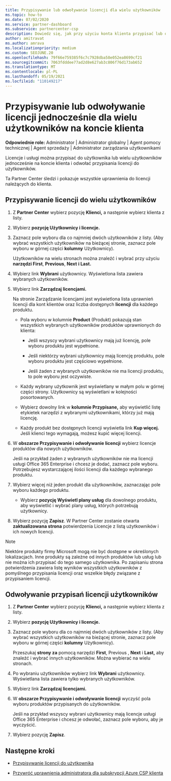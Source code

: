```yaml
---
title: Przypisywanie lub odwoływanie licencji dla wielu użytkowników
ms.topic: how-to
ms.date: 07/02/2020
ms.service: partner-dashboard
ms.subservice: partnercenter-csp
description: Dowiedz się, jak przy użyciu konta klienta przypisać lub odwołać licencje i usługi do jednego użytkownika lub wielu użytkowników jednocześnie.
author: amitravat
ms.author: amrava
ms.localizationpriority: medium
ms.custom: SEOJUNE.20
ms.openlocfilehash: 79f66e759385f6c7c7928dba58e052ea8699cf21
ms.sourcegitcommit: 7063fdddee77ad2d8e627ab3c806f76d173ab652
ms.translationtype: MT
ms.contentlocale: pl-PL
ms.lasthandoff: 05/19/2021
ms.locfileid: "110149217"
---
```

# <a name="assign-or-revoke-licenses-at-the-same-time-to-multiple-users-in-a-customer-account"></a>Przypisywanie lub odwoływanie licencji jednocześnie dla wielu użytkowników na koncie klienta

**Odpowiednie role:** Administrator | Administrator globalny | Agent pomocy technicznej | Agent sprzedaży | Administrator zarządzania użytkownikami

Licencje i usługi można przypisać do użytkownika lub wielu użytkowników jednocześnie na koncie klienta i odwołać przypisania licencji do użytkowników.

Ta Partner Center śledzi i pokazuje wszystkie uprawnienia do licencji należących do klienta.

## <a name="assign-licenses-to-multiple-users"></a>Przypisywanie licencji do wielu użytkowników

1. Z **Partner Center** wybierz pozycję **Klienci,** a następnie wybierz klienta z listy.

2. Wybierz **pozycję Użytkownicy i licencje.**

3. Zaznacz pole wyboru dla co najmniej dwóch użytkowników z listy. (Aby wybrać wszystkich użytkowników na bieżącej stronie, zaznacz pole wyboru w górnej części **kolumny** Użytkownicy).

    Użytkowników na wielu stronach można znaleźć i wybrać przy użyciu **narzędzi First**, **Previous**, **Next** **i Last.**

4. Wybierz link **Wybrani** użytkownicy. Wyświetlona lista zawiera wybranych użytkowników.

5. Wybierz link **Zarządzaj licencjami.**

    Na stronie Zarządzanie licencjami jest wyświetlona lista uprawnień licencji dla kont klientów oraz liczba dostępnych **licencji** dla każdego produktu.

    - Pola wyboru w kolumnie **Product** (Produkt) pokazują stan wszystkich wybranych użytkowników produktów uprawnionych do klienta:

       - Jeśli wszyscy wybrani użytkownicy mają już licencję, pole wyboru produktu jest wypełnione.

       - Jeśli niektórzy wybrani użytkownicy mają licencję produktu, pole wyboru produktu jest częściowo wypełnione.

       - Jeśli żaden z wybranych użytkowników nie ma licencji produktu, to pole wyboru jest oczywiste.

    - Każdy wybrany użytkownik jest wyświetlany w małym polu w górnej części strony. Użytkownicy są wyświetlani w kolejności posortowanych.

    - Wybierz dowolny link w **kolumnie Przypisane,** aby wyświetlić listę etykietek narzędzi z wybranymi użytkownikami, którzy już mają licencję.

    - Każdy produkt bez dostępnych licencji wyświetla link **Kup więcej.** Jeśli klienci tego wymagają, możesz kupić więcej licencji.

6. W **obszarze Przypisywanie i odwoływanie licencji** wybierz licencje produktów dla nowych użytkowników. 

   Jeśli na przykład żaden z wybranych użytkowników nie ma licencji usługi Office 365 Enterprise i chcesz je dodać, zaznacz pole wyboru. Potrzebujesz wystarczającej ilości licencji dla każdego wybranego produktu.

7. Wybierz więcej niż jeden produkt dla użytkowników, zaznaczając pole wyboru każdego produktu.
    -   Wybierz **pozycję Wyświetl plany usług** dla dowolnego produktu, aby wyświetlić i wybrać plany usług, których potrzebują użytkownicy.

8. Wybierz pozycję **Zapisz**. W Partner Center zostanie otwarta **zaktualizowana strona** potwierdzenia Licencje z listą użytkowników i ich nowych licencji.

>[!NOTE]
>Niektóre produkty firmy Microsoft mogą nie być dostępne w określonych lokalizacjach. Inne produkty są zależne od innych produktów lub usług lub nie można ich przypisać do tego samego użytkownika. Po zapisaniu strona potwierdzenia zawiera listę wyników wszystkich użytkowników z pomyślnego przypisania licencji oraz wszelkie błędy związane z przypisaniem licencji.

## <a name="revoke-users-license-assignments"></a>Odwoływanie przypisań licencji użytkowników

1. Z **Partner Center** wybierz pozycję **Klienci,** a następnie wybierz klienta z listy.

2. Wybierz **pozycję Użytkownicy i licencje.**

3. Zaznacz pole wyboru dla co najmniej dwóch użytkowników z listy. (Aby wybrać wszystkich użytkowników na bieżącej stronie, zaznacz pole wyboru w górnej części **kolumny** Użytkownicy).

    Przeszukaj **strony za** pomocą narzędzi **First**, Previous , **Next** i **Last,** aby znaleźć i wybrać innych użytkowników. Można wybierać na wielu stronach.

4. Po wybraniu użytkowników wybierz link **Wybrani** użytkownicy. Wyświetlana lista zawiera tylko wybranych użytkowników.

5. Wybierz link **Zarządzaj licencjami.**

6. W **obszarze Przypisywanie i odwoływanie licencji** wyczyść pola wyboru produktów przypisanych do użytkowników.

   Jeśli na przykład wszyscy wybrani użytkownicy mają licencje usługi Office 365 Enterprise i chcesz je odwołać, zaznacz pole wyboru, aby je wyczyścić.

7. Wybierz pozycję **Zapisz**.

## <a name="next-steps"></a>Następne kroki

- [Przypisywanie licencji do użytkownika](assign-licenses-to-users.md)

- [Przywróć uprawnienia administratora dla subskrypcji Azure CSP klienta](revoke-reinstate-csp.md)